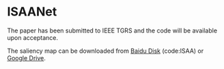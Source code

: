 # ISAANet
The paper has been submitted to IEEE TGRS and the code will be available upon acceptance.

The saliency map can be downloaded from [Baidu Disk](https://pan.baidu.com/s/1lgXgKDqGUC7EYb_Cxqk_5A) (code:ISAA) or [Google Drive](https://drive.google.com/file/d/1k2AdN2vbectpmVRx4Q_se9Uxeka8oWMd/view?usp=sharing).
